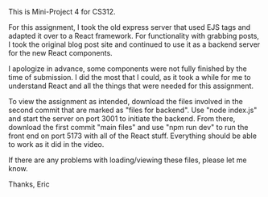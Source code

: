 This is Mini-Project 4 for CS312.

For this assignment, I took the old express server that used EJS tags and adapted it over to a React framework. For functionality with grabbing posts, I took the original blog post site and continued to use it as a backend server for the new React components.

I apologize in advance, some components were not fully finished by the time of submission. I did the most that I could, as it took a while for me to understand React and all the things that were needed for this assignment.

To view the assignment as intended, download the files involved in the second commit that are marked as "files for backend". Use "node index.js" and start the server on port 3001 to initiate the backend. From there, download the first commit "main files" and use "npm run dev" to run the front end on port 5173 with all of the React stuff. Everything should be able to work as it did in the video.

If there are any problems with loading/viewing these files, please let me know. 

Thanks,
Eric
